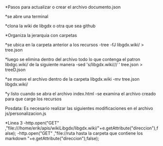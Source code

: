 *Pasos para actualizar o crear el archivo  documento.json

*se abre una terminal 

*clona la wiki de libgdx o otra que sea github

*Organiza la jerarquia con carpetas

*se ubica en la carpeta anterior a los recursos
-tree -fJ libgdx.wiki/ > tree.json

*luego se elimina dentro del archivo todo lo que contenga el patron libdgc.wiki/ de la siguiente manera
-sed 's/libgdx.wiki\/// ' tree.json > treeD.json

*se mueve el archivo dentro de la carpeta libgdx.wiki
-mv tree.json libgdx.wiki/

*y listo cuando se abra el archivo index.html
-se examina el archivo creado para que carge los recursos

Posdata:
Es necesario realizar las siguientes modificaciones en el archivo js/personalizacion.js

*Linea 3
 -http.open("GET" ,"file:///home/erik/apis/wikiLibgdx/libgdx.wiki/"+e.getAttribute("direccion"),false);
 -http.open("GET" ,"file://ruta hasta la carpeta que contiene los markdown "+e.getAttribute("direccion"),false);

